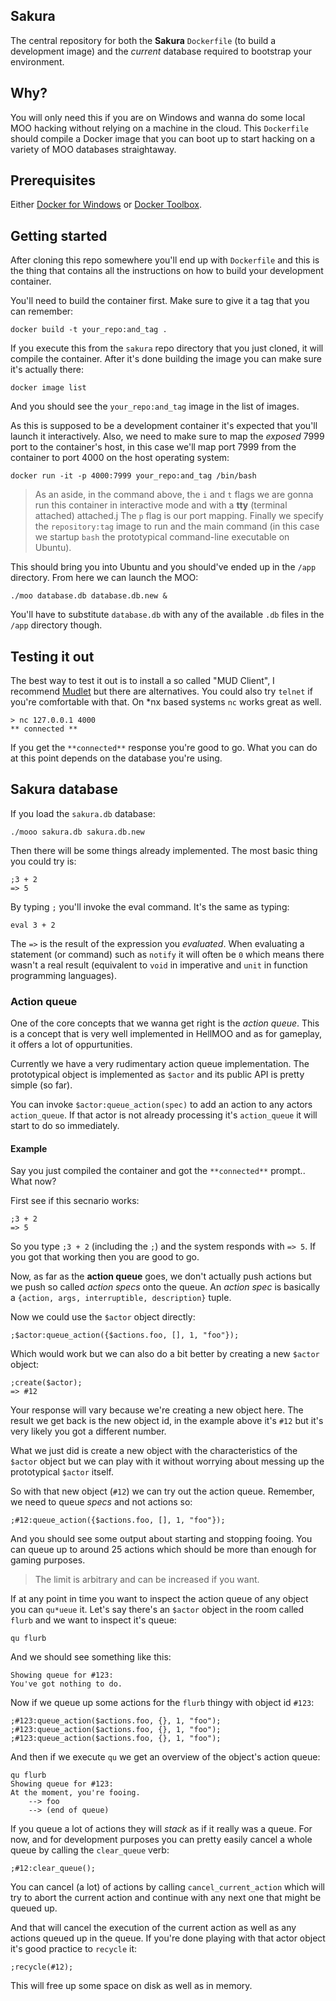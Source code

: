 ## Sakura
The central repository for both the **Sakura** `Dockerfile` (to build a development image) and the *current* database required to bootstrap your environment.

## Why?
You will only need this if you are on Windows and wanna do some local MOO hacking without relying on a machine in the cloud. This `Dockerfile` should compile a Docker image that you can boot up to start hacking on a variety of MOO databases straightaway.

## Prerequisites
Either [Docker for Windows](https://www.docker.com/docker-windows) or [Docker Toolbox](https://www.docker.com/products/docker-toolbox).

## Getting started
After cloning this repo somewhere you'll end up with `Dockerfile` and this is the thing that contains all the instructions on how to build your development container.

You'll need to build the container first. Make sure to give it a tag that you can remember:

    docker build -t your_repo:and_tag .

If you execute this from the `sakura` repo directory that you just cloned, it will compile the container. After it's done building the image you can make sure it's actually there:

    docker image list

And you should see the `your_repo:and_tag` image in the list of images. 

As this is supposed to be a development container it's expected that you'll launch it interactively. Also, we need to make sure to map the *exposed* 7999 port to the container's host, in this case we'll map port 7999 from the container to port 4000 on the host operating system:

    docker run -it -p 4000:7999 your_repo:and_tag /bin/bash

> As an aside, in the command above, the `i` and `t` flags we are gonna run this container in interactive mode and with a **tty** (terminal attached) attached.j The `p` flag is our port mapping. Finally we specify the `repository:tag` image to run and the main command (in this case we startup `bash` the prototypical command-line executable on Ubuntu).

This should bring you into Ubuntu and you should've ended up in the `/app` directory. From here we can launch the MOO:

    ./moo database.db database.db.new &

You'll have to substitute `database.db` with any of the available `.db` files in the `/app` directory though.

## Testing it out
The best way to test it out is to install a so called "MUD Client", I recommend [Mudlet](https://www.mudlet.org/) but there are alternatives. You could also try `telnet` if you're comfortable with that. On *nx based systems `nc` works great as well.

    > nc 127.0.0.1 4000
    ** connected **

If you get the `**connected**` response you're good to go. What you can do at this point depends on the database you're using.

## Sakura database
If you load the `sakura.db` database:

    ./mooo sakura.db sakura.db.new

Then there will be some things already implemented. The most basic thing you could try is:

    ;3 + 2
    => 5

By typing `;` you'll invoke the eval command. It's the same as typing:

    eval 3 + 2

The `=>` is the result of the expression you *evaluated*. When evaluating a statement (or command) such as `notify` it will often be `0` which means there wasn't a real result (equivalent to `void` in imperative and `unit` in function programming languages).

### Action queue
One of the core concepts that we wanna get right is the *action queue*. This is a concept that is very well implemented in HellMOO and as for gameplay, it offers a lot of oppurtunities.

Currently we have a very rudimentary action queue implementation. The prototypical object is implemented as `$actor` and its public API is pretty simple (so far).

You can invoke `$actor:queue_action(spec)` to add an action to any actors `action_queue`. If that actor is not already processing it's `action_queue` it will start to do so immediately.

#### Example
Say you just compiled the container and got the `**connected**` prompt.. What now?

First see if this secnario works:

    ;3 + 2
    => 5

So you type `;3 + 2` (including the `;`) and the system responds with `=> 5`. If you got that working then you are good to go.

Now, as far as the **action queue** goes, we don't actually push actions but we push so called *action specs* onto the queue. An *action spec* is basically a `{action, args, interruptible, description}` tuple.

Now we could use the `$actor` object directly:

    ;$actor:queue_action({$actions.foo, [], 1, "foo"});

Which would work but we can also do a bit better by creating a new `$actor` object:

    ;create($actor);
    => #12

Your response will vary because we're creating a new object here. The result we get back is the new object id, in the example above it's `#12` but it's very likely you got a different number.

What we just did is create a new object with the characteristics of the `$actor` object but we can play with it without worrying about messing up the prototypical `$actor` itself.

So with that new object (`#12`) we can try out the action queue. Remember, we need to queue *specs* and not actions so:

    ;#12:queue_action({$actions.foo, [], 1, "foo"});

And you should see some output about starting and stopping fooing. You can queue up to around 25 actions which should be more than enough for gaming purposes. 

> The limit is arbitrary and can be increased if you want.

If at any point in time you want to inspect the action queue of any object you can `qu*ueue` it. Let's say there's an `$actor` object in the room called `flurb` and we want to inspect it's queue:

    qu flurb

And we should see something like this:

    Showing queue for #123:
    You've got nothing to do.

Now if we queue up some actions for the `flurb` thingy with object id `#123`:

    ;#123:queue_action($actions.foo, {}, 1, "foo");
    ;#123:queue_action($actions.foo, {}, 1, "foo");
    ;#123:queue_action($actions.foo, {}, 1, "foo");

And then if we execute `qu` we get an overview of the object's action queue:

    qu flurb
    Showing queue for #123:
    At the moment, you're fooing.
        --> foo
        --> (end of queue)

If you queue a lot of actions they will *stack* as if it really was a queue. For now, and for development purposes you can pretty easily cancel a whole queue by calling the `clear_queue` verb:

    ;#12:clear_queue();

You can cancel (a lot) of actions by calling `cancel_current_action` which will try to abort the current action and continue with any next one that might be queued up.

And that will cancel the execution of the current action as well as any actions queued up in the queue. If you're done playing with that actor object it's good practice to `recycle` it:

    ;recycle(#12);

This will free up some space on disk as well as in memory.